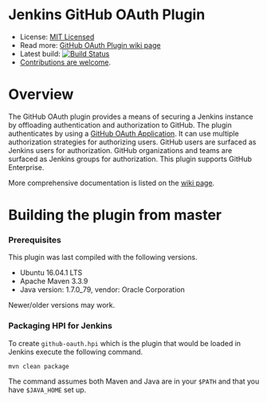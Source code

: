 # Jenkins GitHub OAuth Plugin

* License: [MIT Licensed](LICENSE.txt)
* Read more: [GitHub OAuth Plugin wiki page][wiki]
* Latest build: [![Build Status][build-image]][build-link]
* [Contributions are welcome](CONTRIBUTING.md).

# Overview

The GitHub OAuth plugin provides a means of securing a Jenkins instance by
offloading authentication and authorization to GitHub.  The plugin authenticates
by using a [GitHub OAuth Application][github-wiki-oauth].  It can use multiple
authorization strategies for authorizing users.  GitHub users are surfaced as
Jenkins users for authorization.  GitHub organizations and teams are surfaced as
Jenkins groups for authorization.  This plugin supports GitHub Enterprise.

More comprehensive documentation is listed on the [wiki page][wiki].

# Building the plugin from master

### Prerequisites

This plugin was last compiled with the following versions.

* Ubuntu 16.04.1 LTS
* Apache Maven 3.3.9
* Java version: 1.7.0_79, vendor: Oracle Corporation

Newer/older versions may work.

### Packaging HPI for Jenkins

To create `github-oauth.hpi` which is the plugin that would be loaded in Jenkins
execute the following command.

    mvn clean package

The command assumes both Maven and Java are in your `$PATH` and that you have
`$JAVA_HOME` set up.

[build-image]: https://jenkins.ci.cloudbees.com/buildStatus/icon?job=plugins/github-oauth-plugin
[build-link]: https://jenkins.ci.cloudbees.com/job/plugins/job/github-oauth-plugin/
[github-wiki-oauth]: https://developer.github.com/v3/oauth/
[wiki]: https://wiki.jenkins-ci.org/display/JENKINS/Github+OAuth+Plugin
